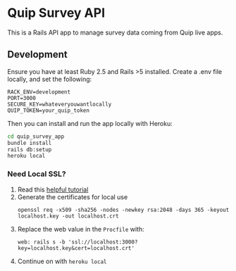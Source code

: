 # Quip Survey API

This is a Rails API app to manage survey data coming from Quip live apps.

## Development

Ensure you have at least Ruby 2.5 and Rails >5 installed. Create a .env file locally, and set the following:

```
RACK_ENV=development
PORT=3000
SECURE_KEY=whateveryouwantlocally
QUIP_TOKEN=your_quip_token
```

Then you can install and run the app locally with Heroku:

``` bash
cd quip_survey_app
bundle install
rails db:setup
heroku local
```

### Need Local SSL?

1. Read this [helpful tutorial](https://madeintandem.com/blog/rails-local-development-https-using-self-signed-ssl-certificate/)
2. Generate the certificates for local use
   ```
   openssl req -x509 -sha256 -nodes -newkey rsa:2048 -days 365 -keyout localhost.key -out localhost.crt
   ```
3. Replace the web value in the `Procfile` with:
   ```
   web: rails s -b 'ssl://localhost:3000?key=localhost.key&cert=localhost.crt'
   ```
4. Continue on with `heroku local`
